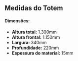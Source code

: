 ## Medidas do Totem

#### Dimensões:
- **Altura total:** 1.300mm
- **Altura frontal:** 1.150mm
- **Largura:** 340mm
- **Profundidade:** 220mm
- **Espessura do material:** 15mm

